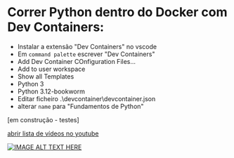 # Correr Python dentro do Docker com Dev Containers:

- Instalar a extensão "Dev Containers" no vscode
- Em `command palette` escrever "Dev Containers"
- Add Dev Container COnfiguration Files...
- Add to user workspace
- Show all Templates
- Python 3
- Python 3.12-bookworm
- Editar ficheiro .\devcontainer\devcontainer.json
- alterar `name` para "Fundamentos de Python"


[em construção - testes]

[abrir lista de vídeos no youtube](https://www.youtube.com/watch?v=61M2takIKl8&list=PLj6YeMhvp2S5G_X6ZyMc8gfXPMFPg3O31&index=1)




[![IMAGE ALT TEXT HERE](https://img.youtube.com/vi/61M2takIKl8/0.jpg)](https://www.youtube.com/watch?v=61M2takIKl8&list=PLj6YeMhvp2S5G_X6ZyMc8gfXPMFPg3O31&index=1)

